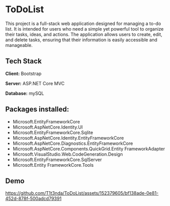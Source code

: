 # ToDoList
This project is a full-stack web application designed for managing a to-do list. It is intended for users who need a simple yet powerful tool to organize their tasks, ideas, and actions. The application allows users to create, edit, and delete tasks, ensuring that their information is easily accessible and manageable.
## Tech Stack

**Client:** Bootstrap

**Server:** ASP.NET Core MVC

**Database:** mySQL

## Packages installed:

- Microsoft.EntityFrameworkCore
- Microsoft.AspNetCore.Identity.UI
- Microsoft.EntityFrameworkCore.Sqlite
- Microsoft.AspNetCore.Identity.EntityFrameworkCore
- Microsoft.AspNetCore.Diagnostics.EntityFrameworkCore
- Microsoft.AspNetCore.Components.QuickGrid.Entity FrameworkAdapter 
- Microsoft.VisualStudio.Web.CodeGeneration.Design
- Microsoft.EntityFrameworkCore.SqlServer
- Microsoft.Entity FrameworkCore.Tools

## Demo


https://github.com/T1t3nda/ToDoList/assets/152379605/bf138ade-0e81-452d-878f-500adcd79391

